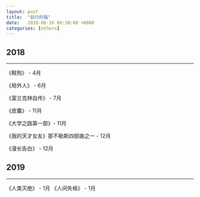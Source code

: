```yaml
---
layout: post
title:  "前行的路"
date:   2018-08-16 06:30:00 +0860
categories: [others]
---
```


## 2018
---

《鞋狗》 - 4月

《局外人》 - 6月

《富兰克林自传》 - 7月

《皮囊》 - 11月

《大学之路第一部》- 11月

《我的天才女友》那不勒斯四部曲之一 - 12月

《漫长告白》 - 12月

## 2019
---

《人类灭绝》 - 1月
《人间失格》 - 1月

